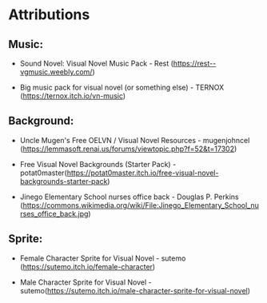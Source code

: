
# Attributions

## Music:

- Sound Novel: Visual Novel Music Pack - Rest (https://rest--vgmusic.weebly.com/)

- Big music pack for visual novel (or something else) - TERNOX (https://ternox.itch.io/vn-music)


## Background:

- Uncle Mugen's Free OELVN / Visual Novel Resources - mugenjohncel (https://lemmasoft.renai.us/forums/viewtopic.php?f=52&t=17302)

- Free Visual Novel Backgrounds (Starter Pack) -  potat0master(https://potat0master.itch.io/free-visual-novel-backgrounds-starter-pack)

- Jinego Elementary School nurses office back - Douglas P. Perkins (https://commons.wikimedia.org/wiki/File:Jinego_Elementary_School_nurses_office_back.jpg)

## Sprite:

- Female Character Sprite for Visual Novel - sutemo (https://sutemo.itch.io/female-character)

- Male Character Sprite for Visual Novel - sutemo(https://sutemo.itch.io/male-character-sprite-for-visual-novel)
